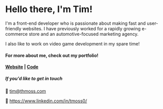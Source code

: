 # Hello there, I'm Tim!

I'm a front-end developer who is passionate about making fast and user-friendly websites. I have previously worked for a rapidly growing e-commerce store and an automotive-focused marketing agency.

I also like to work on video game development in my spare time!

#### For more about me, check out my portfolio!
#### [Website](https://thmoss.com/) | [Code](https://github.com/tmoss0/Portfolio-Website)

##### If you'd like to get in touch

:email: tim@thmoss.com

:wave: https://www.linkedin.com/in/tmoss0/

<!--
**tmoss0/tmoss0** is a ✨ _special_ ✨ repository because its `README.md` (this file) appears on your GitHub profile.

Here are some ideas to get you started:

- 🔭 I’m currently working on ...
- 🌱 I’m currently learning ...
- 👯 I’m looking to collaborate on ...
- 🤔 I’m looking for help with ...
- 💬 Ask me about ...
- 📫 How to reach me: ...
- 😄 Pronouns: ...
- ⚡ Fun fact: ...
-->
